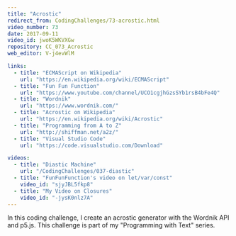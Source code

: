 ```yaml
---
title: "Acrostic"
redirect_from: CodingChallenges/73-acrostic.html
video_number: 73
date: 2017-09-11
video_id: jwoK5WKVXGw
repository: CC_073_Acrostic
web_editor: V-j4evWlM

links:
  - title: "ECMAScript on Wikipedia"
    url: "https://en.wikipedia.org/wiki/ECMAScript"
  - title: "Fun Fun Function"
    url: "https://www.youtube.com/channel/UCO1cgjhGzsSYb1rsB4bFe4Q"
  - title: "Wordnik"
    url: "https://www.wordnik.com/"
  - title: "Acrostic on Wikipedia"
    url: "https://en.wikipedia.org/wiki/Acrostic"
  - title: "Programming from A to Z"
    url: "http://shiffman.net/a2z/"
  - title: "Visual Studio Code"
    url: "https://code.visualstudio.com/Download"

videos:
  - title: "Diastic Machine"
    url: "/CodingChallenges/037-diastic"
  - title: "FunFunFunction's video on let/var/const"
    video_id: "sjyJBL5fkp8"
  - title: "My Video on Closures"
    video_id: "-jysK0nlz7A"
---
```


In this coding challenge, I create an acrostic generator with the Wordnik API and p5.js. This challenge is part of my "Programming with Text" series.
